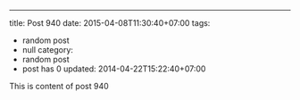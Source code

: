 ---
title: Post 940
date: 2015-04-08T11:30:40+07:00
tags:
  - random post
  - null
category:
  - random post
  - post has 0
updated: 2014-04-22T15:22:40+07:00

This is content of post 940
